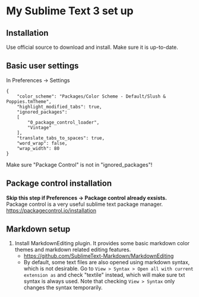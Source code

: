 # My Sublime Text 3 set up

## Installation
Use official source to download and install. Make sure it is up-to-date.

## Basic user settings
In Preferences -> Settings
```
{
	"color_scheme": "Packages/Color Scheme - Default/Slush & Poppies.tmTheme",
	"highlight_modified_tabs": true,
	"ignored_packages":
	[
        "0_package_control_loader",
		"Vintage"
	],
	"translate_tabs_to_spaces": true,
	"word_wrap": false,
	"wrap_width": 80
}
```
Make sure "Package Control" is not in "ignored_packages"!

## Package control installation
**Skip this step if Preferences -> Package control already exsists.**  
Package control is a very useful sublime text package manager.  
https://packagecontrol.io/installation


## Markdown setup

1. Install MarkdownEditing plugin. It provides some basic markdown color themes and markdown related editing features.
    * https://github.com/SublimeText-Markdown/MarkdownEditing
    * By default, some text files are also opened using markdown syntax, which is not desirable. Go to `View > Syntax > Open all with current extension as` and check "textile" instead, which will make sure txt syntax is always used. Note that checking `View > Syntax` only changes the syntax temporarily.
